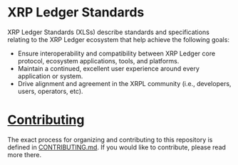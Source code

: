 # XRP Ledger Standards

XRP Ledger Standards (XLSs) describe standards and specifications relating to the XRP Ledger ecosystem that help achieve the following goals:

- Ensure interoperability and compatibility between XRP Ledger core protocol, ecosystem applications, tools, and platforms.
- Maintain a continued, excellent user experience around every application or system.
- Drive alignment and agreement in the XRPL community (i.e., developers, users, operators, etc).

# [Contributing](./CONTRIBUTING.md)

The exact process for organizing and contributing to this repository is defined in [CONTRIBUTING.md](./CONTRIBUTING.md). If you would like to contribute, please read more there.
